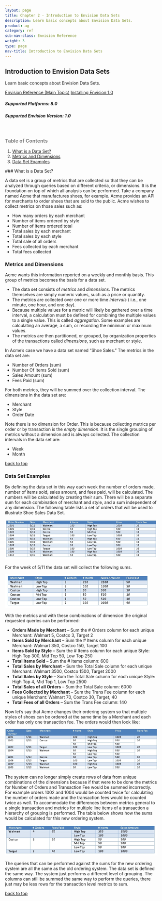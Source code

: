 ```yaml
---
layout: page
title: Chapter 2 - Introduction to Envision Data Sets
description: Learn basic concepts about Envision Data Sets.
product: ag
category: ref
sub-nav-class: Envision Reference
weight: 3
type: page
nav-title: Introduction to Envision Data Sets 
---
```


## Introduction to Envision Data Sets
Learn basic concepts about Envision Data Sets.

<a href="env_toc.html" class="button secondary">Envision Reference (Main Topic)</a>  <a href="../envision_install/installing_envision.htm" class="button secondary">Installing Envision 1.0</a>
<h5 class="stamp">Supported Platforms: 8.0</h5><h5 class="stamp">Supported Envision Version: 1.0</h5><br>

<div class = "divider1"></div>

<h3 name="top" style="color: grey;">Table of Contents</h3>

1. [What is a Data Set?](#what-is-a-data-set)
2. [Metrics and Dimensions](#metrics-and-dimensions)
3. [Data Set Examples](#data-set-examples)

<div class = "divider1"></div>
### <a id="what-is-a-data-set"></a>What is a Data Set?

A data set is a group of metrics that are collected so that they can be analyzed through queries based on different criteria, or dimensions. It is the foundation on top of which all analysis can be performed. Take a company named Acme that manufactures shoes, for example. Acme provides an API for merchants to order shoes that are sold to the public. Acme wishes to collect metrics on those sales such as: 

* How many orders by each merchant
* Number of items ordered by style
* Number of items ordered total
* Total sales by each merchant
* Total sales by each style
* Total sale of all orders
* Fees collected by each merchant
* Total fees collected

### <a id="metrics-and-dimensions"></a>Metrics and Dimensions

Acme wants this information reported on a weekly and monthly basis. This group of metrics becomes the basis for a data set. 

* The data set consists of *metrics* and *dimensions*. The metrics themselves are simply numeric values, such as a price or quantity. 
* The metrics are collected over one or more time *intervals* ( i.e., one minute, one hour, and one day). 
* Because multiple values for a metric will likely be gathered over a time interval, a calculation must be defined for combining the multiple values to a single value. This is called *aggregation*. Some examples are calculating an average, a sum, or recording the minimum or maximum values. 
* The metrics are then partitioned, or grouped, by organization properties of the transactions called *dimensions*, such as merchant or style. 

In Acme’s case we have a data set named “Shoe Sales.” The metrics in the data set are:

* Number of Orders (sum)
* Number Of Items Sold (sum)
* Sales Amount (sum)
* Fees Paid (sum)

For both metrics, they will be summed over the collection interval. The dimensions in the data set are:

* Merchant
* Style
* Order Date

Note there is no dimension for Order. This is because collecting metrics per order or by transaction is the *empty dimension*. It is the single grouping of metrics without a dimension and is always collected. The collection intervals in the data set are:

* Week
* Month

<a href="#top">back to top</a>

### <a id="data-set-examples"></a>Data Set Examples

By defining the data set in this way each week the number of orders made, number of items sold, sales amount, and fees paid, will be calculated. The numbers will be calculated by creating their sum. There will be a separate sum for each combination of merchant and style, and a sum independent of any dimension. The following table lists a set of orders that will be used to illustrate Shoe Sales Data Set.

![Envision](images/env_intro_dataset1.jpg "Data Set Collection - Example 1")

For the week of 5/11 the data set will collect the following sums.

![Envision](images/env_intro_dataset2.jpg "Data Set Collection - Example 2")

With the metrics and with these combinations of dimension the original requested queries can be performed:

* **Orders Made by Merchant** – Sum the # Orders column for each unique Merchant: Walmart 5, Costco 3, Target 2
* **Items Sold by Merchant** – Sum the # Items column for each unique Merchant: Walmart 350, Costco 150, Target 100
* **Items Sold by Style** – Sum the # Items column for each unique Style: High Top 300, Mid Top 50, Low Top 250
* **Total Items Sold** – Sum the # Items column: 600
* **Total Sales by Merchant** – Sum the Total Sale column for each unique Merchant: Walmart 3500, Costco 1500, Target 2000
* **Total Sales by Style** – Sum the Total Sale column for each unique Style: High Top 4, Mid Top 1, Low Top 2500
* **Total Sales of all Orders** – Sum the Total Sale column: 6000
* **Fees Collected by Merchant** – Sum the Trans Fee column for each unique Merchant: Walmart 70, Costco 30, Target, 40
* **Total Fees of all Orders** – Sum the Trans Fee column: 140

Now let’s say that Acme changes their ordering system so that multiple styles of shoes can be ordered at the same time by a Merchant and each order has only one transaction fee. The orders would then look like:

![Envision](images/env_intro_dataset3.jpg "Data Set Collection - Example 3")

The system can no longer simply create rows of data from unique combinations of the dimensions because if that were to be done the metrics for Number of Orders and Transaction Fee would be summed incorrectly. For example orders 1002 and 1004 would be counted twice for calculating the number of orders made and the transaction fees would be counted twice as well. To accommodate the differences between metrics general to a single transaction and metrics for multiple line items of a transaction a hierarchy of grouping is performed. The table below shows how the sums would be calculated for this new ordering system.

![Envision](images/env_intro_dataset4.jpg "Data Set Collection - Example 4")

The queries that can be performed against the sums for the new ordering system are all the same as the old ordering system. The data set is defined the same way. The system just performs a different level of grouping. The columns can still be summed the same way to perform the queries, there just may be less rows for the transaction level metrics to sum.

<a href="#top">back to top</a>
